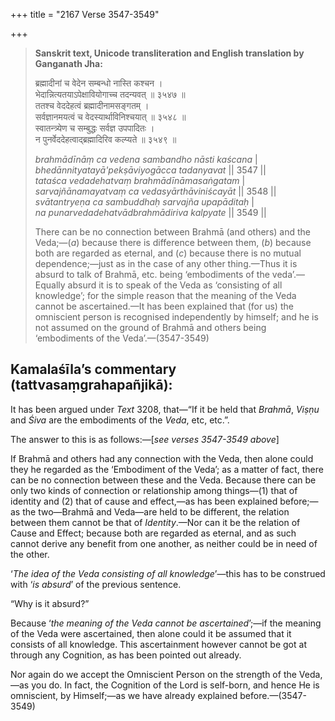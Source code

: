 +++
title = "2167 Verse 3547-3549"

+++
> **Sanskrit text, Unicode transliteration and English translation by Ganganath Jha:** 
>
> ब्रह्मादीनां च वेदेन सम्बन्धो नास्ति कश्चन ।  
> भेदान्नित्यतयाऽपेक्षावियोगाच्च तदन्यवत् ॥ ३५४७ ॥  
> ततश्च वेददेहत्वं ब्रह्मादीनामसङ्गतम् ।  
> सर्वज्ञानमयत्वं च वेदस्यार्थाविनिश्चयात् ॥ ३५४८ ॥  
> स्वातन्त्र्येण च सम्बुद्धः सर्वज्ञ उपपादितः ।  
> न पुनर्वेददेहत्वाद्ब्रह्मादिरिव कल्प्यते ॥ ३५४९ ॥ 
>
> *brahmādīnāṃ ca vedena sambandho nāsti kaścana* \|  
> *bhedānnityatayā'pekṣāviyogācca tadanyavat* \|\| 3547 \|\|  
> *tataśca vedadehatvaṃ brahmādīnāmasaṅgatam* \|  
> *sarvajñānamayatvaṃ ca vedasyārthāviniścayāt* \|\| 3548 \|\|  
> *svātantryeṇa ca sambuddhaḥ sarvajña upapāditaḥ* \|  
> *na punarvedadehatvādbrahmādiriva kalpyate* \|\| 3549 \|\| 
>
> There can be no connection between Brahmā (and others) and the Veda;—(*a*) because there is difference between them, (*b*) because both are regarded as eternal, and (*c*) because there is no mutual dependence;—just as in the case of any other thing.—Thus it is absurd to talk of Brahmā, etc. being ‘embodiments of the veda’.—Equally absurd it is to speak of the Veda as ‘consisting of all knowledge’; for the simple reason that the meaning of the Veda cannot be ascertained.—It has been explained that (for us) the omniscient person is recognised independently by himself; and he is not assumed on the ground of Brahmā and others being ‘embodiments of the Veda’.—(3547-3549)



## Kamalaśīla’s commentary (tattvasaṃgrahapañjikā):

It has been argued under *Text* 3208, that—“If it be held that *Brahmā*, *Viṣṇu* and *Śiva* are the embodiments of the *Veda*, etc, etc.”.

The answer to this is as follows:—[*see verses 3547-3549 above*]

If Brahmā and others had any connection with the Veda, then alone could they he regarded as the ‘Embodiment of the Veda’; as a matter of fact, there can be no connection between these and the Veda. Because there can be only two kinds of connection or relationship among things—(1) that of identity and (2) that of cause and effect,—as has been explained before;—as the two—Brahmā and Veda—are held to be different, the relation between them cannot be that of *Identity*.—Nor can it be the relation of Cause and Effect; because both are regarded as eternal, and as such cannot derive any benefit from one another, as neither could be in need of the other.

‘*The idea of the Veda consisting of all knowledge*’—this has to be construed with ‘*is absurd*’ of the previous sentence.

“Why is it absurd?”

Because ‘*the meaning of the Veda cannot be ascertained*’;—if the meaning of the Veda were ascertained, then alone could it be assumed that it consists of all knowledge. This ascertainment however cannot be got at through any Cognition, as has been pointed out already.

Nor again do we accept the Omniscient Person on the strength of the Veda,—as you do. In fact, the Cognition of the Lord is self-born, and hence He is omniscient, by Himself;—as we have already explained before.—(3547-3549)


